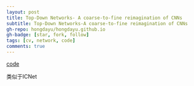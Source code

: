 ```yaml
---
layout: post
title: Top-Down Networks- A coarse-to-fine reimagination of CNNs
subtitle: Top-Down Networks-A coarse-to-fine reimagination of CNNs
gh-repo: hongdayu/hongdayu.github.io
gh-badge: [star, fork, follow]
tags: [cv, network, code]
comments: true
---
```


[code](https://github.com/giannislelekas/topdown)

类似于ICNet